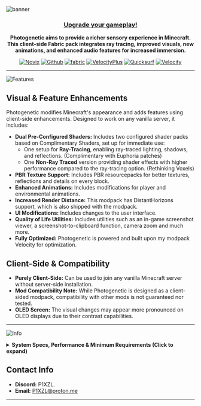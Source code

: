 ![banner](https://cdn.modrinth.com/data/cached_images/f8dd8fbb11ae83509a4ba1be49dfaa94c021e1ed_0.webp)
<center>

### <ins>Upgrade your gameplay!</ins>

**Photogenetic aims to provide a richer sensory experience in Minecraft. This client-side Fabric pack integrates ray tracing, improved visuals, new animations, and enhanced audio features for increased immersion.**

  [![Novix](https://i.imgur.com/viE7587.png)](https://modrinth.com/user/Novix) 
  [![Github](https://i.imgur.com/D7q3qCU.png)](https://github.com/P1XZL/Velocity) 
  [![fabric](https://i.imgur.com/4z8jd5p.png)](https://fabricmc.net/)
  [![VelocityPlus](https://i.imgur.com/HcDXRKP.png)](https://modrinth.com/modpack/velocity-plus)
  [![Quicksurf](https://i.imgur.com/mc8HVq3.png)](modrinth.com/modpack/quicksurf)
  [![Velocity](https://i.imgur.com/7DXraXS.png)](modrinth.com/modpack/velocity-mc)

</center>

---
![Features](https://i.imgur.com/q1w2K3j.png)

## **Visual & Feature Enhancements**

Photogenetic modifies Minecraft's appearance and adds features using client-side enhancements. Designed to work on any vanilla server, it includes:

*   **Dual Pre-Configured Shaders:** Includes two configured shader packs based on Complimentary Shaders, set up for immediate use:
    *   One setup for **Ray-Tracing**, enabling ray-traced lighting, shadows, and reflections. (Complimentary with Euphoria patches)
    *   One **Non-Ray Traced** version providing shader effects with higher performance compared to the ray-tracing option. (Rethinking Voxels)
*   **PBR Texture Support:** Includes PBR resourcepacks for better textures, reflections and details on every block.
*   **Enhanced Animations:** Includes modifications for player and environmental animations.
*   **Increased Render Distance:** This modpack has DistantHorizons support, which is also shipped with the modpack.
*   **UI Modifications:** Includes changes to the user interface.
*   **Quality of Life Utilities:** Includes utilities such as an in-game screenshot viewer, a screenshot-to-clipboard function, camera zoom and much more.
* **Fully Optimized:** Photogenetic is powered and built upon my modpack Velocity for optimization.

## **Client-Side & Compatibility**

*   **Purely Client-Side:** Can be used to join any vanilla Minecraft server without server-side installation.
*   **Mod Compatibility Note:** While Photogenetic is designed as a client-sided modpack, compatibility with other mods is not guaranteed nor tested.
*   **OLED Screen:** The visual changes may appear more pronounced on OLED displays due to their contrast capabilities.

---

![Info](https://i.imgur.com/HWsxQmI.png)

<details>
<summary><b>System Specs, Performance & Minimum Requirements (Click to expand)</b></summary>

### **My Test System Specs & Performance (For Reference)**

*   **Device:** Asus Zephyrus G14 (GA403UI)
*   **CPU:** AMD Ryzen 9 8945HS
*   **RAM:** 32 GB DDR5 RAM (**6GB** allocated for Photogenetic testing)
*   **GPU:** NVIDIA GeForce RTX 4070 Laptop GPU (8GB VRAM)
*   **Storage:** NVMe SSD
*   **Screen:** 2880 x 1800 120Hz OLED Monitor
*   **Performance:**
    *   ~50 FPS (Ray Tracing Shader)
    *   140+ FPS (Non-Ray Traced Shader)

---

### **Minimum System Requirements**

*Actual performance depends on resolution, selected shader, render distance, and in-game conditions. These estimates target playable framerates (roughly 30-60 FPS depending on shader) at 1080p resolution.*

#### **Minimum (Non-Ray Traced Shader - ~45-60 FPS Target):**

*   **CPU:** AMD Ryzen 5 3600 / Intel Core i5-10400 or equivalent
*   **GPU:** NVIDIA GeForce GTX 1660 Super (6GB) / AMD Radeon RX 5600 XT (6GB) or equivalent
*   **RAM:** 16GB System RAM (Allocate **4GB** to Minecraft)
*   **Storage:** SSD Recommended

#### **Minimum (Ray Tracing Shader - ~30-45 FPS Target):**

*   **CPU:** AMD Ryzen 5 3600 / Intel Core i5-10400 or equivalent
*   **GPU:** NVIDIA GeForce RTX 3060 Ti (8GB) / AMD Radeon RX 6700 XT (12GB) or better *(Note: NVIDIA GPUs generally show better performance in ray tracing workloads)*
*   **RAM:** 16GB System RAM (Allocate **6GB** to Minecraft)
*   **Storage:** SSD Recommended

</details>

## **Contact Info**

*   **Discord:** P1XZL.
*   **Email:** P1XZL@proton.me

---
